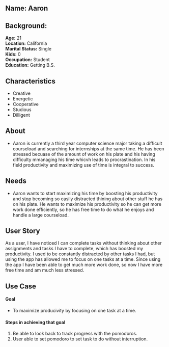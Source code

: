 
## Name: Aaron

## Background:
**Age:** 21  
**Location:** California   
**Marital Status:** Single  
**Kids:** 0  
**Occupation:** Student  
**Education:** Getting B.S. 

## Characteristics
* Creative
* Energetic
* Cooperative
* Studious 
* Dilligent


## About
 * Aaron is currently a third year computer science major taking a difficult courseload and searching for internships at the same time. He has been stressed becuase of the amount of work on his plate and his having difficulty mmanaging his time whicvh leads to procrastination. In his field productivity and maximizing use of time is integral to success.  
 
 ## Needs
* Aaron wants to start maximizing his time by boosting his productivity and stop becoming so easily distracted thining about other stuff he has on his plate. He wants to maximize his productivity so he can get more work done efficiently, so he has free time to do what he enjoys and handle a large courseload. 

## User Story
As a user, I have noticed I can complete tasks without thinking about other assignments and tasks I have to complete, which has boosted my productivity. I used to be constantly distracted by other tasks I had, but using the app has allowed me to focus on one tasks at a time. Since using the app I have been able to get much more work done, so now I have more free time and am much less stressed. 

## Use Case

#### Goal
* To maximize producivity by focusing on one task at a time. 

#### Steps in achieving that goal
1. Be able to look back to track progress with the pomodoros.
2. User able to set pomodoro to set task to do without interruption. 
